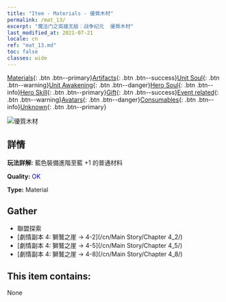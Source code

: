 ```yaml
---
title: "Item - Materials - 優質木材"
permalink: /mat_13/
excerpt: "魔法门之英雄无敌：战争纪元  優質木材"
last_modified_at: 2021-07-21
locale: cn
ref: "mat_13.md"
toc: false
classes: wide
---
```

 [Materials](/ItemsCN/){: .btn .btn--primary}[Artifacts](/ItemsCN/Artifacts/){: .btn .btn--success}[Unit Soul](/ItemsCN/UnitSoul/){: .btn .btn--warning}[Unit Awakening](/ItemsCN/UnitAwakening/){: .btn .btn--danger}[Hero Soul](/ItemsCN/HeroSoul/){: .btn .btn--info}[Hero Skill](/ItemsCN/HeroSkill/){: .btn .btn--primary}[Gift](/ItemsCN/Gift/){: .btn .btn--success}[Event related](/ItemsCN/Events/){: .btn .btn--warning}[Avatars](/ItemsCN/Avatars/){: .btn .btn--danger}[Consumables](/ItemsCN/Consumables/){: .btn .btn--info}[Unknown](/ItemsCN/Unknown/){: .btn .btn--primary}

 ![優質木材](/images/t/i_cailiao_mucai1.png)

## 詳情
 **玩法詳解:** 藍色裝備進階至藍 +1 的普通材料

 **Quality:** <span style="color: #0000CD">OK</span>

 **Type:** Material

## Gather

*    聯盟探索 
*    [劇情副本 4: 獅鷲之崖 -> 4-2](/cn/Main Story/Chapter 4_2/) 
*    [劇情副本 4: 獅鷲之崖 -> 4-5](/cn/Main Story/Chapter 4_5/) 
*    [劇情副本 4: 獅鷲之崖 -> 4-8](/cn/Main Story/Chapter 4_8/) 

## This item contains:

  None

